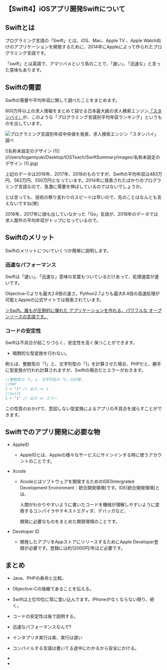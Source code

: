 ## 【Swift4】iOSアプリ開発Swiftについて

<h2>Swiftとは</h2>

プログラミング言語の「Swift」とは、iOS、Mac、Apple TV 、Apple Watch向けのアプリケーションを開発するために、2014年にAppleによって作られたプログラミング言語です。

「swift」とは英語で、アマツバメという鳥のことで、「速い」、「迅速な」と言った意味もあります。

<h2>Swiftの需要</h2>

Swiftの需要や平均年収に関して調べたことをまとめます。

800万件以上の求人情報をまとめて探せる日本最大級の求人検索エンジン<a href = "https://jp.stanby.com/">「スタンバイ」</a>が、このような「プログラミング言語別平均年収ランキング」というものを出しています。

![プログラミング言語別年収中央値を発表、求人検索エンジン「スタンバイ」調べ](/Users/togamiyuki/Desktop/IOSTeach/SwiftSummary/images/プログラミング言語別年収中央値を発表、求人検索エンジン「スタンバイ」調べ.png)

![名称未設定のデザイン (1)](/Users/togamiyuki/Desktop/IOSTeach/SwiftSummary/images/名称未設定のデザイン (1).jpg)

上記のデータは2016年、2017年、2018のものですが、Swiftの平均年収は483万円、562万円、550万円となっています。2014年に発表されたばかりのプログラミング言語なので、急激に需要を伸ばしているのではないでしょうか。

とは言っても、技術の移り変わりのスピードは早いので、先のことはなんとも言えないですね(笑)

2016年、2017年に顔も出していなかった「Go」言語が、2018年のデータでは求人案件の平均年収がトップになっているので。

<h2>Swiftのメリット</h2>

Swiftのメリットについていくつか簡単に説明します。

<h3>迅速なパフォーマンス</h3>

Swiftは「速い」、「迅速な」意味の言葉もついているだけあって、処理速度が速いです。

Objective-Cよりも最大2.6倍の速さ。Python2.7よりも最大8.4倍の高速処理が可能とAppleの公式サイトでは発表されています。

<a href = "https://www.apple.com/jp/swift/">＞Swift。誰もが圧倒的に優れた アプリケーションを作れる、パワフルな オープンソースの言語です。</a>

<h3>コードの安定性</h3>

Swiftは不具合が起こりづらく、安定性を高く保つことができます。

* 暗黙的な型変換を行わない。

例えば、整数型の「1」と、文字列型の「1」を計算させた場合、PHPだと、勝手に型変換が行われ計算されますが、Swiftの場合だとエラーがおきます。

```swift
//整数型の「1」と、文字列型の「1」の計算。
//PHP
1 + "1" // 出力 => 2
//Swift
1 + "1" // 出力 => エラー
```

この性質のおかげで、意図しない型変換によるアプリの不具合を減らすことができます。

<h2>Swiftでのアプリ開発に必要な物</h2>

* AppleID

  * AppleIDとは、Appleの様々なサービスにサインインする時に使うアカウントのことです。

* Xcode

  * Xcodeとはソフトウェアを開発するためのIDE(Intergrated Development Environment：統合開発環境)です。IDE(統合開発環境)とは、

    人間がわかりやすいように書いたコードを機械が理解しやすいように変換するコンパイラやテキストエディダ、デバッガなど、

    開発に必要なものをまとめた開発環境のことです。

* Developer ID

  * 開発したアプリをAppストアにリリースするためにApple Developer登録が必要です。登録には約12000円/年ほど必要です。



<h2>まとめ</h2>

* Java、PHPの寿命と比較。
* Objective-Cの後継であることを伝える。

* Swiftは上位10位に常に食い込んでます。iPhoneがなくならない限り、続く。
* コードの安定性は後で説明する。
* 迅速なパフォーマンスなんで?
* インタプリタ実行は楽、実行は遅い
* コンパイルする言語は書いてる途中にわかるから安全にかける。
* 
* 